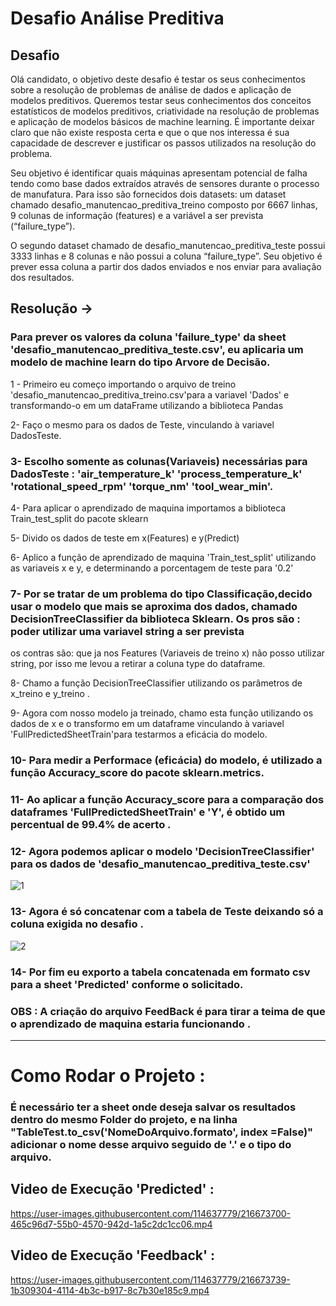 #                                                   Desafio Análise Preditiva
 
 ## Desafio

Olá candidato, o objetivo deste desafio é testar os seus conhecimentos sobre a resolução de problemas de análise de dados e aplicação de modelos preditivos. Queremos testar seus conhecimentos dos conceitos estatísticos de modelos preditivos, criatividade na resolução de problemas e aplicação de modelos básicos de machine learning.  É importante deixar claro que não existe resposta certa e que o que nos interessa é sua capacidade de descrever e justificar os passos utilizados na resolução do problema. 

Seu objetivo é identificar quais máquinas apresentam potencial de falha tendo como base dados extraídos através de sensores durante o processo de manufatura.  Para isso são fornecidos dois datasets: um dataset chamado desafio_manutencao_preditiva_treino composto por 6667 linhas, 9 colunas de informação (features) e a variável a ser prevista (“failure_type”). 

O segundo dataset chamado de desafio_manutencao_preditiva_teste possui 3333 linhas e 8 colunas e não possui a coluna “failure_type”. Seu objetivo é prever essa coluna a partir dos dados enviados e nos enviar para avaliação dos resultados.


## Resolução ->

### Para prever os valores da coluna 'failure_type' da sheet 'desafio_manutencao_preditiva_teste.csv', eu aplicaria um modelo de machine learn do tipo Arvore de Decisão.


1 - Primeiro eu começo importando o arquivo de treino 'desafio_manutencao_preditiva_treino.csv'para a variavel 'Dados' e transformando-o em um dataFrame utilizando a biblioteca Pandas


2- Faço o mesmo para os dados de Teste, vinculando à variavel DadosTeste.

### 3- Escolho somente as colunas(Variaveis) necessárias para DadosTeste : 'air_temperature_k'	'process_temperature_k'	'rotational_speed_rpm'	'torque_nm'	'tool_wear_min'.

4- Para aplicar o aprendizado de maquina importamos a biblioteca Train_test_split do pacote sklearn

5- Divido os dados de teste em x(Features) e y(Predict)

6- Aplico a função de aprendizado de maquina 'Train_test_split' utilizando as variaveis x e y, e determinando a porcentagem de teste para '0.2'
 
### 7- Por se tratar de um problema do tipo Classificação,decido usar o modelo que mais se aproxima dos dados,  chamado DecisionTreeClassifier da biblioteca Sklearn. Os pros são : poder utilizar uma variavel string a ser prevista 
os contras são: que ja nos Features (Variaveis de treino x) não posso utilizar string, por isso me levou a retirar a coluna type do dataframe.

8- Chamo a função DecisionTreeClassifier utilizando os parâmetros de x_treino e y_treino .

9- Agora com nosso modelo ja treinado, chamo esta função utilizando os dados de x e o transformo em um dataframe vinculando à variavel 'FullPredictedSheetTrain'para testarmos a eficácia do modelo.

### 10- Para medir a Performace (eficácia) do modelo, é utilizado a função Accuracy_score do pacote sklearn.metrics.

### 11- Ao aplicar a função Accuracy_score para a comparação dos dataframes 'FullPredictedSheetTrain' e 'Y', é obtido um percentual de 99.4% de acerto .

### 12- Agora podemos aplicar o modelo 'DecisionTreeClassifier' para os dados de  'desafio_manutencao_preditiva_teste.csv' 


![1](https://user-images.githubusercontent.com/114637779/216668172-f5831793-af6e-4e99-a0ee-073869113a7d.png)



### 13- Agora é só concatenar com a tabela de Teste deixando só a coluna exigida no desafio .


![2](https://user-images.githubusercontent.com/114637779/216668662-3ee608d9-29c9-4f60-a0a8-c5856e105f48.png)


### 14- Por fim eu exporto a tabela concatenada em formato csv para a sheet 'Predicted' conforme o solicitado.


### OBS : A criação do arquivo FeedBack é para tirar a teima de que o aprendizado de maquina estaria funcionando .
----------------------------------------------------------------------------------------------------------------------------------------------------------------------

# Como Rodar o Projeto : 

### É necessário ter a sheet onde deseja salvar os resultados dentro do mesmo Folder do projeto, e na linha  "TableTest.to_csv('NomeDoArquivo.formato', index =False)"  adicionar o nome desse arquivo seguido de '.' e o tipo do arquivo.


## Video de Execução 'Predicted' : 


https://user-images.githubusercontent.com/114637779/216673700-465c96d7-55b0-4570-942d-1a5c2dc1cc06.mp4




## Video de Execução 'Feedback' : 



https://user-images.githubusercontent.com/114637779/216673739-1b309304-4114-4b3c-b917-8c7b30e185c9.mp4



